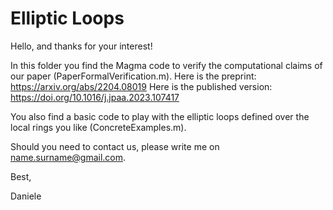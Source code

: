 # Elliptic Loops
Hello, and thanks for your interest!

In this folder you find the Magma code to verify the computational claims of our paper (PaperFormalVerification.m).
Here is the preprint: https://arxiv.org/abs/2204.08019
Here is the published version: https://doi.org/10.1016/j.jpaa.2023.107417

You also find a basic code to play with the elliptic loops defined over the local rings you like (ConcreteExamples.m).

Should you need to contact us, please write me on name.surname@gmail.com.

Best,

Daniele
